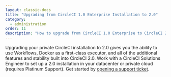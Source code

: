 ```yaml
---
layout: classic-docs
title: "Upgrading from CircleCI 1.0 Enterprise Installation to 2.0"
category:
  - administration
order: 11
description: "How to upgrade from CircleCI 1.0 Enterprise to CircleCI 2.0"
---
```

Upgrading your private CircleCI installation to 2.0 gives you the ability to use Workflows, Docker as a first-class executor, and all of the additional features and stability built into CircleCI 2.0. Work with a CircleCI Solutions Engineer to set up a 2.0 installation in your datacenter or private cloud (requires Platinum Support). Get started by [opening a support ticket](https://support.circleci.com/hc/en-us/requests/new).